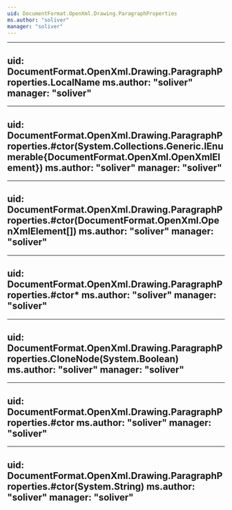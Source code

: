 ```yaml
---
uid: DocumentFormat.OpenXml.Drawing.ParagraphProperties
ms.author: "soliver"
manager: "soliver"
---
```


---
uid: DocumentFormat.OpenXml.Drawing.ParagraphProperties.LocalName
ms.author: "soliver"
manager: "soliver"
---

---
uid: DocumentFormat.OpenXml.Drawing.ParagraphProperties.#ctor(System.Collections.Generic.IEnumerable{DocumentFormat.OpenXml.OpenXmlElement})
ms.author: "soliver"
manager: "soliver"
---

---
uid: DocumentFormat.OpenXml.Drawing.ParagraphProperties.#ctor(DocumentFormat.OpenXml.OpenXmlElement[])
ms.author: "soliver"
manager: "soliver"
---

---
uid: DocumentFormat.OpenXml.Drawing.ParagraphProperties.#ctor*
ms.author: "soliver"
manager: "soliver"
---

---
uid: DocumentFormat.OpenXml.Drawing.ParagraphProperties.CloneNode(System.Boolean)
ms.author: "soliver"
manager: "soliver"
---

---
uid: DocumentFormat.OpenXml.Drawing.ParagraphProperties.#ctor
ms.author: "soliver"
manager: "soliver"
---

---
uid: DocumentFormat.OpenXml.Drawing.ParagraphProperties.#ctor(System.String)
ms.author: "soliver"
manager: "soliver"
---
